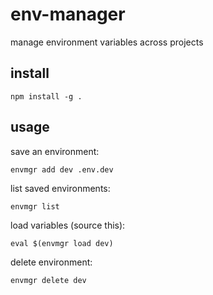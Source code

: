 # env-manager

manage environment variables across projects

## install

```
npm install -g .
```

## usage

save an environment:
```
envmgr add dev .env.dev
```

list saved environments:
```
envmgr list
```

load variables (source this):
```
eval $(envmgr load dev)
```

delete environment:
```
envmgr delete dev
```